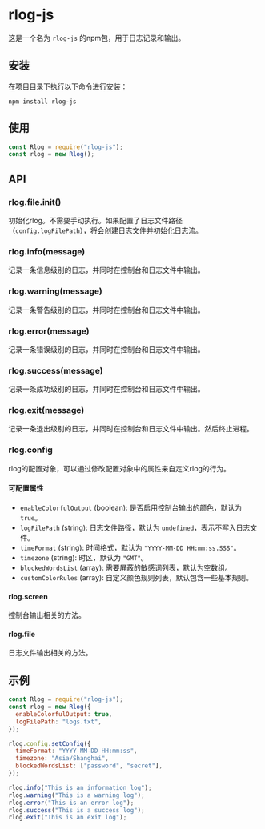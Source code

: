 # rlog-js

这是一个名为 `rlog-js` 的npm包，用于日志记录和输出。

## 安装

在项目目录下执行以下命令进行安装：

```
npm install rlog-js
```

## 使用

```javascript
const Rlog = require("rlog-js");
const rlog = new Rlog();
```

## API

### rlog.file.init()

初始化rlog。不需要手动执行。如果配置了日志文件路径（`config.logFilePath`），将会创建日志文件并初始化日志流。

### rlog.info(message)

记录一条信息级别的日志，并同时在控制台和日志文件中输出。

### rlog.warning(message)

记录一条警告级别的日志，并同时在控制台和日志文件中输出。

### rlog.error(message)

记录一条错误级别的日志，并同时在控制台和日志文件中输出。

### rlog.success(message)

记录一条成功级别的日志，并同时在控制台和日志文件中输出。

### rlog.exit(message)

记录一条退出级别的日志，并同时在控制台和日志文件中输出。然后终止进程。

### rlog.config

rlog的配置对象，可以通过修改配置对象中的属性来自定义rlog的行为。

#### 可配置属性

- `enableColorfulOutput` (boolean): 是否启用控制台输出的颜色，默认为 `true`。
- `logFilePath` (string): 日志文件路径，默认为 `undefined`，表示不写入日志文件。
- `timeFormat` (string): 时间格式，默认为 `"YYYY-MM-DD HH:mm:ss.SSS"`。
- `timezone` (string): 时区，默认为 `"GMT"`。
- `blockedWordsList` (array): 需要屏蔽的敏感词列表，默认为空数组。
- `customColorRules` (array): 自定义颜色规则列表，默认包含一些基本规则。

#### rlog.screen

控制台输出相关的方法。

#### rlog.file

日志文件输出相关的方法。

## 示例

```javascript
const Rlog = require("rlog-js");
const rlog = new Rlog({
  enableColorfulOutput: true,
  logFilePath: "logs.txt",
});

rlog.config.setConfig({
  timeFormat: "YYYY-MM-DD HH:mm:ss",
  timezone: "Asia/Shanghai",
  blockedWordsList: ["password", "secret"],
});

rlog.info("This is an information log");
rlog.warning("This is a warning log");
rlog.error("This is an error log");
rlog.success("This is a success log");
rlog.exit("This is an exit log");
```
